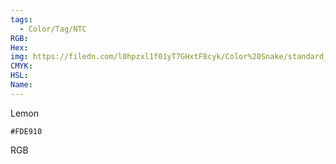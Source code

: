 ```yaml
---
tags:
  - Color/Tag/NTC
RGB:
Hex:
img: https://filedn.com/l0hpzxl1f01yT7GHxtF8cyk/Color%20Snake/standard_csv_to_svg/%23/FDE910.svg
CMYK:
HSL:
Name:
---
```

Lemon
```palette
#FDE910
```
RGB
